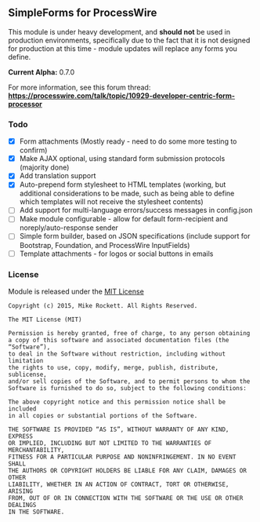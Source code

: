 ## SimpleForms for ProcessWire

This module is under heavy development, and **should not** be used in production environments, specifically due to the fact that it is not designed for production at this time - module updates will replace any forms you define.

**Current Alpha:** 0.7.0

For more information, see this forum thread:
**https://processwire.com/talk/topic/10929-developer-centric-form-processor**

### Todo

- [x] Form attachments (Mostly ready - need to do some more testing to confirm)
- [x] Make AJAX optional, using standard form submission protocols (majority done)
- [x] Add translation support
- [x] Auto-prepend form stylesheet to HTML templates (working, but additional considerations to be made, such as being able to define which templates will not receive the stylesheet contents)
- [ ] Add support for multi-language errors/success messages in config.json
- [ ] Make module configurable - allow for default form-recipient and noreply/auto-response sender
- [ ] Simple form builder, based on JSON specifications (include support for Bootstrap, Foundation, and ProcessWire InputFields)
- [ ] Template attachments - for logos or social buttons in emails

### License

Module is released under the [MIT License](http://mit-license.org/)

```
Copyright (c) 2015, Mike Rockett. All Rights Reserved.

The MIT License (MIT)

Permission is hereby granted, free of charge, to any person obtaining
a copy of this software and associated documentation files (the “Software”),
to deal in the Software without restriction, including without limitation
the rights to use, copy, modify, merge, publish, distribute, sublicense,
and/or sell copies of the Software, and to permit persons to whom the
Software is furnished to do so, subject to the following conditions:

The above copyright notice and this permission notice shall be included
in all copies or substantial portions of the Software.

THE SOFTWARE IS PROVIDED “AS IS”, WITHOUT WARRANTY OF ANY KIND, EXPRESS
OR IMPLIED, INCLUDING BUT NOT LIMITED TO THE WARRANTIES OF MERCHANTABILITY,
FITNESS FOR A PARTICULAR PURPOSE AND NONINFRINGEMENT. IN NO EVENT SHALL
THE AUTHORS OR COPYRIGHT HOLDERS BE LIABLE FOR ANY CLAIM, DAMAGES OR OTHER
LIABILITY, WHETHER IN AN ACTION OF CONTRACT, TORT OR OTHERWISE, ARISING
FROM, OUT OF OR IN CONNECTION WITH THE SOFTWARE OR THE USE OR OTHER DEALINGS
IN THE SOFTWARE.
```
